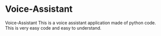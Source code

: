 # Voice-Assistant
Voice-Assistant This is a voice assistant application made of python code. This is very easy code and easy to understand.
